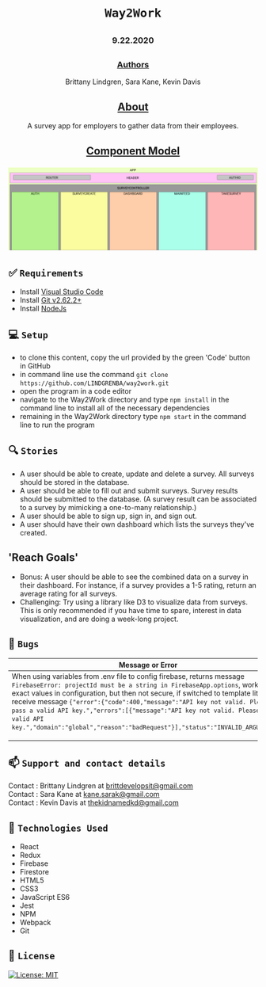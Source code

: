 # <h1 align = "center"> `Way2Work`

## <h3 align = "center">  9.22.2020

## <h3 align = "center" > <u>Authors</u>
<p align = "center" > Brittany Lindgren, Sara Kane, Kevin Davis

## <h2 align = "center"> <u>About</u>

<p align = "center"> A survey app for employers to gather data from their employees.

## <p align = "center"> <u>Component Model</u>

![project component model](./src/images/WAY2WORK.PNG)

## **✅ `Requirements`**
* Install [Visual Studio Code](https://code.visualstudio.com/)
* Install [Git v2.62.2+](https://git-scm.com/downloads/)
* Install [NodeJs](https://nodejs.org/en/download/)

## **💻 `Setup`**
* to clone this content, copy the url provided by the green 'Code' button in GitHub
* in command line use the command `git clone https://github.com/LINDGRENBA/way2work.git`
* open the program in a code editor
* navigate to the Way2Work directory and type `npm install` in the command line to install all of the necessary dependencies
* remaining in the Way2Work directory type `npm start` in the command line to run the program

## **🔍 `Stories`**
* A user should be able to create, update and delete a survey. All surveys should be stored in the database.
* A user should be able to fill out and submit surveys. Survey results should be submitted to the database. (A survey result can be associated to a survey by mimicking a one-to-many relationship.)
* A user should be able to sign up, sign in, and sign out.
* A user should have their own dashboard which lists the surveys they've created.

## **'Reach Goals'**
* Bonus: A user should be able to see the combined data on a survey in their dashboard. For instance, if a survey provides a 1-5 rating, return an average rating for all surveys.
* Challenging: Try using a library like D3 to visualize data from surveys. This is only recommended if you have time to spare, interest in data visualization, and are doing a week-long project.

## **🐛 `Bugs`**
| Message or Error | Cause | Fix |
|---------|-------|-----|
| When using variables from .env file to config firebase, returns message `FirebaseError: projectId must be a string in FirebaseApp.options`, works if use exact values in configuration, but then not secure, if switched to template literals, receive message `{"error":{"code":400,"message":"API key not valid. Please pass a valid API key.","errors":[{"message":"API key not valid. Please pass a valid API key.","domain":"global","reason":"badRequest"}],"status":"INVALID_ARGUMENT"}}` | ? | ? |
|  |  |  |
|  |  |  |
|  |  |  |

## **📫 `Support and contact details`**

Contact : Brittany Lindgren at brittdevelopsit@gmail.com  
Contact : Sara Kane at kane.sarak@gmail.com  
Contact : Kevin Davis at thekidnamedkd@gmail.com


## **🔧 `Technologies Used`**


* React
* Redux
* Firebase
* Firestore
* HTML5
* CSS3
* JavaScript ES6
* Jest
* NPM
* Webpack
* Git


## **📘 `License`**
[![License: MIT](https://img.shields.io/badge/License-MIT-yellow.svg)](https://opensource.org/licenses/MIT)